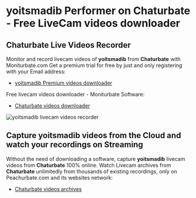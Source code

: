 # yoitsmadib Performer on Chaturbate - Free LiveCam videos downloader

## Chaturbate Live Videos Recorder

Monitor and record livecam videos of **yoitsmadib** from **Chaturbate** with Moniturbate.com
Get a premium trial for free by just and only registering with your Email address:
* [yoitsmadib Premium videos downloader](https://moniturbate.com/request-demo-licence-key.html)

Free livecam videos downloader - Moniturbate Software:
* [Chaturbate videos downloader](https://moniturbate.com/moniturbate-download-software.html)

![yoitsmadib livecam videos recorder](https://peachurnet.com/templates/moniturbate-software.png)


## Capture yoitsmadib videos from the Cloud and watch your recordings on Streaming

Without the need of downloading a software, capture **yoitsmadib** livecam videos from **Chaturbate** 100% online.
Watch Livecam archives from **Chaturbate** unlimitedly from thousands of existing recordings, only on Peachurbate.com and its websites network:
* [Chaturbate videos archives](https://peachurnet.com/)